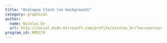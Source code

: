 ```yaml
---
title: "Analogue Clock (no background)"
category: graphical
author:
  name: Nicolas_br
  url: http://social.msdn.microsoft.com/profile/nicolas_br/?ws=usercard-mini
program_id: KMX174
---
```

